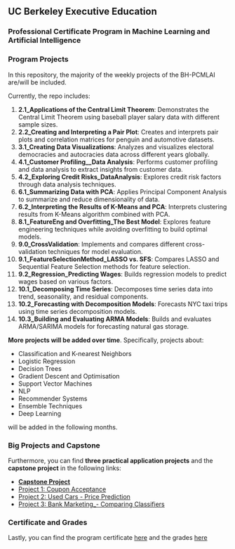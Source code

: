 ## UC Berkeley Executive Education
### Professional Certificate Program in Machine Learning and Artificial Intelligence
### Program Projects

In this repository, the majority of the weekly projects of the BH-PCMLAI are/will be included.

Currently, the repo includes:
1. **2.1_Applications of the Central Limit Theorem**: Demonstrates the Central Limit Theorem using baseball player salary data with different sample sizes.
2. **2.2_Creating and Interpreting a Pair Plot**: Creates and interprets pair plots and correlation matrices for penguin and automotive datasets.
3. **3.1_Creating Data Visualizations**: Analyzes and visualizes electoral democracies and autocracies data across different years globally.
4. **4.1_Customer Profiling__Data Analysis**: Performs customer profiling and data analysis to extract insights from customer data.
5. **4.2_Exploring Credit Risks_DataAnalysis**: Explores credit risk factors through data analysis techniques.
6. **6.1_Summarizing Data with PCA**: Applies Principal Component Analysis to summarize and reduce dimensionality of data.
7. **6.2_Interpreting the Results of K-Means and PCA**: Interprets clustering results from K-Means algorithm combined with PCA.
8. **8.1_FeatureEng and Overfitting_The Best Model**: Explores feature engineering techniques while avoiding overfitting to build optimal models.
9. **9.0_CrossValidation**: Implements and compares different cross-validation techniques for model evaluation.
10. **9.1_FeatureSelectionMethod_LASSO vs. SFS**: Compares LASSO and Sequential Feature Selection methods for feature selection.
11. **9.2_Regression_Predicting Wages**: Builds regression models to predict wages based on various factors.
12. **10.1_Decomposing Time Series**: Decomposes time series data into trend, seasonality, and residual components.
13. **10.2_Forecasting with Decomposition Models**: Forecasts NYC taxi trips using time series decomposition models.
14. **10.3_Building and Evaluating ARMA Models**: Builds and evaluates ARMA/SARIMA models for forecasting natural gas storage.

**More projects will be added over time**. Specifically, projects about:
- Classification and K-nearest Neighbors
- Logistic Regression
- Decision Trees
- Gradient Descent and Optimisation
- Support Vector Machines
- NLP
- Recommender Systems
- Ensemble Techniques
- Deep Learning

will be added in the following months.

### Big Projects and Capstone

Furthermore, you can find **three practical application projects** and the **capstone project** in the following links:
- [**Capstone Project**](https://github.com/vtsou359/Credit_Score_Classification_Project)
- [Project 1: Coupon Acceptance](https://github.com/vtsou359/CouponAcceptance)
- [Project 2: Used Cars - Price Prediction]()
- [Project 3: Bank Marketing_- Comparing Classifiers](https://github.com/vtsou359/BankMarketing_ComparingClassifiers)

### Certificate and Grades

Lastly, you can find the program certificate [here](certificate/cert) and the grades [here](certificate/grades)

